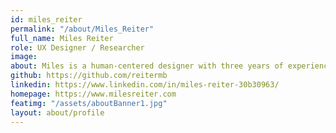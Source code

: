 ```yaml
---
id: miles_reiter
permalink: "/about/Miles_Reiter"
full_name: Miles Reiter
role: UX Designer / Researcher
image:
about: Miles is a human-centered designer with three years of experience working with a variety of early-stage startups across both Design and Product Management. He's passionate about leveraging and scaling user research to better target meaningful outcomes for users and to ensure every part of an experience plays its role in helping to attain them. Outside of work Miles can often be found dabbling in music production and photography, or diving into his ever-in-rotation stacks of books.
github: https://github.com/reitermb
linkedin: https://www.linkedin.com/in/miles-reiter-30b30963/
homepage: https://www.milesreiter.com
featimg: "/assets/aboutBanner1.jpg"
layout: about/profile
---
```


